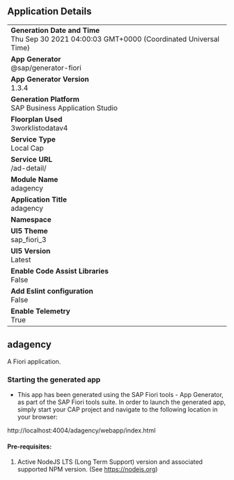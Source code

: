 ## Application Details
|               |
| ------------- |
|**Generation Date and Time**<br>Thu Sep 30 2021 04:00:03 GMT+0000 (Coordinated Universal Time)|
|**App Generator**<br>@sap/generator-fiori|
|**App Generator Version**<br>1.3.4|
|**Generation Platform**<br>SAP Business Application Studio|
|**Floorplan Used**<br>3worklistodatav4|
|**Service Type**<br>Local Cap|
|**Service URL**<br>/ad-detail/
|**Module Name**<br>adagency|
|**Application Title**<br>adagency|
|**Namespace**<br>|
|**UI5 Theme**<br>sap_fiori_3|
|**UI5 Version**<br>Latest|
|**Enable Code Assist Libraries**<br>False|
|**Add Eslint configuration**<br>False|
|**Enable Telemetry**<br>True|

## adagency

A Fiori application.

### Starting the generated app

-   This app has been generated using the SAP Fiori tools - App Generator, as part of the SAP Fiori tools suite.  In order to launch the generated app, simply start your CAP project and navigate to the following location in your browser:

http://localhost:4004/adagency/webapp/index.html

#### Pre-requisites:

1. Active NodeJS LTS (Long Term Support) version and associated supported NPM version.  (See https://nodejs.org)


